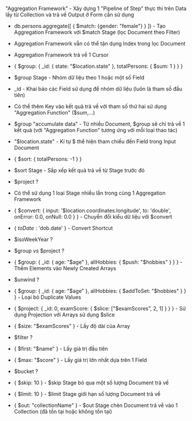 "Aggregation Framework" - Xây dựng 1 "Pipeline of Step" thực thi trên Data lấy từ Collection và trả về Output ở Form cần sử dụng

- db.persons.aggregate([ { $match: {gender: "female"} } ]) - Tạo Aggregation Framework với $match Stage (lọc Document theo Filter)
- Aggregation Framework vẫn có thể tận dụng Index trong lọc Document
- Aggregation Framework trả về 1 Cursor

- { $group: { _id: { state: "$location.state" }, totalPersons: { $sum: 1 } } }
- $group Stage - Nhóm dữ liệu theo 1 hoặc một số Field
- \_id - Khai báo các Field sử dụng để nhóm dữ liệu (luôn là tham số đầu tiên)
- Có thể thêm Key vào kết quả trả về với tham số thứ hai sử dụng "Aggregation Function" ($sum,...)
- $group "accumulate data" - Từ nhiều Document, $group sẽ chỉ trả về 1 kết quả (với "Aggregation Function" tương ứng với mỗi loại thao tác)
- "$location.state" - Kí tự $ thể hiện tham chiếu đến Field trong Input Document

- { $sort: { totalPersons: -1 } }
- $sort Stage - Sắp xếp kết quả trả về từ Stage trước đó

- $project ?

- Có thể sử dụng 1 loại Stage nhiều lần trong cùng 1 Aggregation Framework
- {
  $convert: {
  input: '$location.coordinates.longitude',
  to: 'double',
  onError: 0.0,
  onNull: 0.0
  }
  } - Chuyển đổi kiểu dữ liệu với $convert

- { $toDate: '$dob.date' } - Convert Shortcut

- $isoWeekYear ?
- $group vs $project ?

- { $group: { _id: { age: "$age" }, allHobbies: { $push: "$hobbies" } } } - Thêm Elements vào Newly Created Arrays

- $unwind ?

- { $group: { _id: { age: "$age" }, allHobbies: { $addToSet: "$hobbies" } } } - Loại bỏ Duplicate Values

- { $project: { _id: 0, examScore: { $slice: ["$examScores", 2, 1] } } } - Sử dụng Projection với Arrays sử dụng $slice

- { $size: "$examScores" } - Lấy độ dài của Array

- $filter ?

- { $first: "$name" } - Lấy giá trị đầu tiên
- { $max: "$score" } - Lấy giá trị lớn nhất dựa trên 1 Field

- $bucket ?

- { $skip: 10 } - $skip Stage bỏ qua một số lượng Document trả về
- { $limit: 10 } - $limit Stage giới hạn số lượng Document trả về

- { $out: "collectionName" } - $out Stage chèn Document trả về vào 1 Collection (đã tồn tại hoặc không tồn tại)
